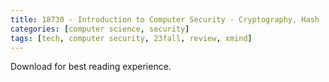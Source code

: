 ```yaml
---
title: 18730 - Introduction to Computer Security - Cryptography, Hash
categories: [computer science, security]
tags: [tech, computer security, 23fall, review, xmind]
---
```


Download for best reading experience.

<object data="{{ site.baseurl }}/assets/pdf/2023-10-09-midterm/18730-hash.pdf" type="application/pdf" width="100%" height="1000px">
</object>
